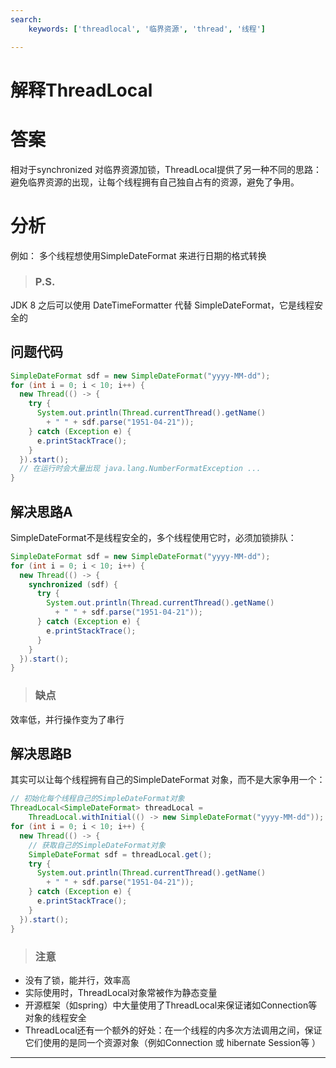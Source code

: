 ```yaml
---
search:
    keywords: ['threadlocal', '临界资源', 'thread', '线程']

---
```


# 解释ThreadLocal

# 答案
相对于synchronized 对临界资源加锁，ThreadLocal提供了另一种不同的思路：避免临界资源的出现，让每个线程拥有自己独自占有的资源，避免了争用。

# 分析
例如：
多个线程想使用SimpleDateFormat 来进行日期的格式转换
> ### P.S.
JDK 8 之后可以使用 DateTimeFormatter 代替 SimpleDateFormat，它是线程安全的

## 问题代码

```java
SimpleDateFormat sdf = new SimpleDateFormat("yyyy-MM-dd");
for (int i = 0; i < 10; i++) {
  new Thread(() -> {
    try {
      System.out.println(Thread.currentThread().getName() 
        + " " + sdf.parse("1951-04-21"));
    } catch (Exception e) {
      e.printStackTrace();
    }
  }).start();
  // 在运行时会大量出现 java.lang.NumberFormatException ...
}
```

## 解决思路A
SimpleDateFormat不是线程安全的，多个线程使用它时，必须加锁排队：

```java
SimpleDateFormat sdf = new SimpleDateFormat("yyyy-MM-dd");
for (int i = 0; i < 10; i++) {
  new Thread(() -> {
    synchronized (sdf) {
      try {
        System.out.println(Thread.currentThread().getName() 
          + " " + sdf.parse("1951-04-21"));
      } catch (Exception e) {
        e.printStackTrace();
      }
    }
  }).start();
}
```

> ### 缺点
效率低，并行操作变为了串行

## 解决思路B
其实可以让每个线程拥有自己的SimpleDateFormat 对象，而不是大家争用一个：

```java
// 初始化每个线程自己的SimpleDateFormat对象
ThreadLocal<SimpleDateFormat> threadLocal = 
    ThreadLocal.withInitial(() -> new SimpleDateFormat("yyyy-MM-dd"));
for (int i = 0; i < 10; i++) {
  new Thread(() -> {
    // 获取自己的SimpleDateFormat对象
    SimpleDateFormat sdf = threadLocal.get();
    try {
      System.out.println(Thread.currentThread().getName() 
        + " " + sdf.parse("1951-04-21"));
    } catch (Exception e) {
      e.printStackTrace();
    }
  }).start();
}
```

> ### 注意
* 没有了锁，能并行，效率高
* 实际使用时，ThreadLocal对象常被作为静态变量
* 开源框架（如spring）中大量使用了ThreadLocal来保证诸如Connection等对象的线程安全
* ThreadLocal还有一个额外的好处：在一个线程的内多次方法调用之间，保证它们使用的是同一个资源对象（例如Connection 或 hibernate Session等 ）


---
